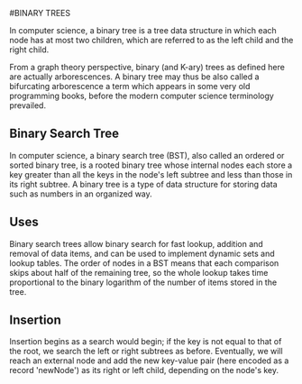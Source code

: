 #BINARY TREES

In computer science, a binary tree is a tree data structure in which each node has at most two children, which are referred to as the left child and the right child. 

From a graph theory perspective, binary (and K-ary) trees as defined here are actually arborescences. A binary tree may thus be also called a bifurcating arborescence a term which appears in some very old programming books, before the modern computer science terminology prevailed.

## Binary Search Tree

In computer science, a binary search tree (BST), also called an ordered or sorted binary tree, is a rooted binary tree whose internal nodes each store a key greater than all the keys in the node's left subtree and less than those in its right subtree. A binary tree is a type of data structure for storing data such as numbers in an organized way.

## Uses

Binary search trees allow binary search for fast lookup, addition and removal of data items, and can be used to implement dynamic sets and lookup tables. The order of nodes in a BST means that each comparison skips about half of the remaining tree, so the whole lookup takes time proportional to the binary logarithm of the number of items stored in the tree. 

## Insertion

Insertion begins as a search would begin; if the key is not equal to that of the root, we search the left or right subtrees as before. Eventually, we will reach an external node and add the new key-value pair (here encoded as a record 'newNode') as its right or left child, depending on the node's key.


